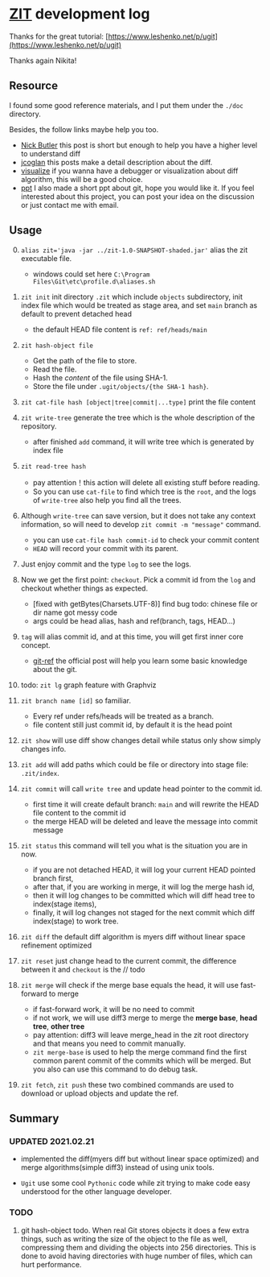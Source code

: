 # [ZIT](https://github.com/ReZeroS/zit) development log

Thanks for the great tutorial: [https://www.leshenko.net/p/ugit](https://www.leshenko.net/p/ugit)

Thanks again Nikita!

## Resource

I found some good reference materials, and I put them under the `./doc` directory.

Besides, the follow links maybe help you too.

 - [Nick Butler](http://simplygenius.net/Article/DiffTutorial1) this post is short but enough to help you have a higher level to understand diff
 - [jcoglan](https://blog.jcoglan.com/2017/02/12/the-myers-diff-algorithm-part-1/) this posts make a detail description about the diff.
 - [visualize](https://blog.robertelder.org/diff-algorithm/) if you wanna have a debugger or visualization about diff algorithm, this will be a good choice.
 - [ppt](https://github.com/ReZeroS/zit/blob/main/doc/ZIT.pptx) I also made a short ppt about git, hope you would like it.
If you feel interested about this project, you can post your idea on the discussion or just contact me with email.

## Usage

0. `alias zit='java -jar ../zit-1.0-SNAPSHOT-shaded.jar'` alias the zit executable file.
   
    - windows could set here `C:\Program Files\Git\etc\profile.d\aliases.sh`

1. `zit init` init directory `.zit` which include `objects` subdirectory, init index file which would be treated as stage area, and set `main` branch as default to prevent detached head
    
    - the default HEAD file content is `ref: ref/heads/main`

2. `zit hash-object file` 
   
    - Get the path of the file to store.
    - Read the file.
    - Hash the *content* of the file using SHA-1.
    - Store the file under `.ugit/objects/{the SHA-1 hash}`.
 
3. `zit cat-file hash [object|tree|commit|...type]` print the file content

4. `zit write-tree` generate the tree which is the whole description of the repository.
   
    - after finished `add` command, it will write tree which is generated by index file

5. `zit read-tree hash` 
   
    - pay attention！this action will delete all existing stuff before reading.
    - So you can use `cat-file` to find which tree is the `root`, and the logs of `write-tree` also help you find all the trees.  

6. Although `write-tree` can save version, but it does not take any context information, so will need to develop `zit commit -m "message"` command. 
   
    - you can use `cat-file hash commit-id` to check your commit content
    - `HEAD` will record your commit with its parent.
   
7. Just enjoy commit and the type `log` to see the logs.

8. Now we get the first point: `checkout`. Pick a commit id from the `log` and checkout whether things as expected.

    - [fixed with getBytes(Charsets.UTF-8)] find bug todo: chinese file or dir name got messy code
    - args could be head alias, hash and ref(branch, tags, HEAD...)
    
9. `tag` will alias commit id, and at this time, you will get first inner core concept.
    
    - [git-ref](https://git-scm.com/book/en/v2/Git-Internals-Git-References) the official post will help you learn some basic knowledge about the git.

10. todo: `zit lg` graph feature with Graphviz

11. `zit branch name [id]` so familiar.
    
    - Every ref under refs/heads will be treated as a branch.
    - file content still just commit id, by default it is the head point
     
12. `zit show` will use diff show changes detail while status only show simply changes info.

13. `zit add` will add paths which could be file or directory into stage file: `.zit/index`.
 
14. `zit commit` will call `write tree` and update head pointer to the commit id.
    
    - first time it will create default branch: `main` and will rewrite the HEAD file content to the commit id
    - the merge HEAD will be deleted and leave the message into commit message
    
15. `zit status` this command will tell you what is the situation you are in now.
    
    - if you are not detached HEAD, it will log your current HEAD pointed branch first,
    - after that, if you are working in merge, it will log the merge hash id,
    - then it will log changes to be committed which will diff head tree to index(stage items),
    - finally, it will log changes not staged for the next commit which diff index(stage) to work tree.
    
16. `zit diff` the default diff algorithm is myers diff without linear space refinement optimized

17. `zit reset` just change head to the current commit, the difference between it and `checkout` is the  // todo

18. `zit merge` will check if the merge base equals the head, it will use fast-forward to merge 
    
    - if fast-forward work, it will be no need to commit
    - if not work, we will use diff3 merge to merge the **merge base**, **head tree**, **other tree**
    - pay attention: diff3 will leave merge_head in the zit root directory and that means you need to commit manually.
    - `zit merge-base` is used to help the merge command find the first common parent commit of the commits which will be merged. But you also can use this command to do debug task.
    
19. `zit fetch`, `zit push` these two combined commands are used to download or upload objects and update the ref.



## Summary

### UPDATED 2021.02.21

-  implemented the diff(myers diff but without linear space optimized) and merge algorithms(simple diff3) instead of using unix tools.

- `Ugit` use some cool `Pythonic` code while zit trying to make code easy understood for the other language developer.

### TODO

1. git hash-object todo. When real Git stores objects it does a few extra things, such as writing the size of the object to the file as well, compressing them and dividing the objects into 256 directories. This is done to avoid having directories with huge number of files, which can hurt performance.


